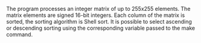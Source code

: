 The program processes an integer matrix of up to 255x255 elements. The matrix elements are signed 16-bit integers.
Each column of the matrix is ​​sorted, the sorting algorithm is Shell sort. It is possible to select ascending or descending sorting
using the corresponding variable passed to the make command.
